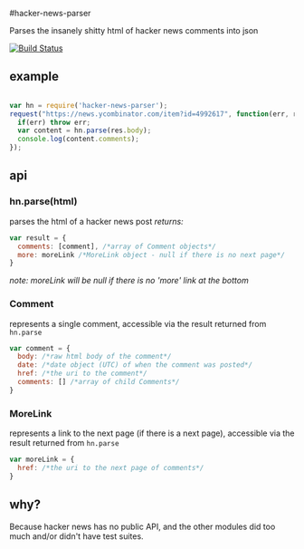 #hacker-news-parser

Parses the insanely shitty html of hacker news comments into json


[![Build Status](https://secure.travis-ci.org/brianc/node-hacker-news-parser.png)](http://travis-ci.org/brianc/node-hacker-news-parser)

## example

```js

var hn = require('hacker-news-parser');
request("https://news.ycombinator.com/item?id=4992617", function(err, res) {
  if(err) throw err;
  var content = hn.parse(res.body);
  console.log(content.comments);
});

```

## api

### hn.parse(html)

parses the html of a hacker news post
_returns:_
```js
var result = {
  comments: [comment], /*array of Comment objects*/
  more: moreLink /*MoreLink object - null if there is no next page*/
}
```
_note: moreLink will be null if there is no 'more' link at the bottom_


### Comment

represents a single comment, accessible via the result returned from `hn.parse`
```js
var comment = {
  body: /*raw html body of the comment*/
  date: /*date object (UTC) of when the comment was posted*/
  href: /*the uri to the comment*/
  comments: [] /*array of child Comments*/
}
```

### MoreLink

represents a link to the next page (if there is a next page), accessible via the result returned from `hn.parse`
```js
var moreLink = {
  href: /*the uri to the next page of comments*/
}
```

## why?

Because hacker news has no public API, and the other modules did too much and/or didn't have test suites.
